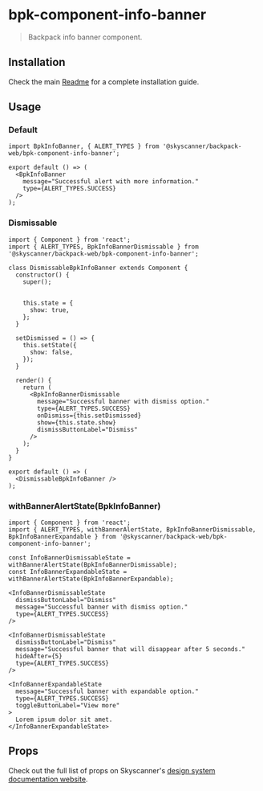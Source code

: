 # bpk-component-info-banner

> Backpack info banner component.

## Installation

Check the main [Readme](https://github.com/skyscanner/backpack#usage) for a complete installation guide.

## Usage

### Default

```tsx
import BpkInfoBanner, { ALERT_TYPES } from '@skyscanner/backpack-web/bpk-component-info-banner';

export default () => (
  <BpkInfoBanner
    message="Successful alert with more information."
    type={ALERT_TYPES.SUCCESS}
  />
);
```

### Dismissable

```tsx
import { Component } from 'react';
import { ALERT_TYPES, BpkInfoBannerDismissable } from '@skyscanner/backpack-web/bpk-component-info-banner';

class DismissableBpkInfoBanner extends Component {
  constructor() {
    super();


    this.state = {
      show: true,
    };
  }

  setDismissed = () => {
    this.setState({
      show: false,
    });
  }

  render() {
    return (
      <BpkInfoBannerDismissable
        message="Successful banner with dismiss option."
        type={ALERT_TYPES.SUCCESS}
        onDismiss={this.setDismissed}
        show={this.state.show}
        dismissButtonLabel="Dismiss"
      />
    );
  }
}

export default () => (
  <DismissableBpkInfoBanner />
);
```

### withBannerAlertState(BpkInfoBanner)

```tsx
import { Component } from 'react';
import { ALERT_TYPES, withBannerAlertState, BpkInfoBannerDismissable, BpkInfoBannerExpandable } from '@skyscanner/backpack-web/bpk-component-info-banner';

const InfoBannerDismissableState = withBannerAlertState(BpkInfoBannerDismissable);
const InfoBannerExpandableState = withBannerAlertState(BpkInfoBannerExpandable);

<InfoBannerDismissableState
  dismissButtonLabel="Dismiss"
  message="Successful banner with dismiss option."
  type={ALERT_TYPES.SUCCESS}
/>

<InfoBannerDismissableState
  dismissButtonLabel="Dismiss"
  message="Successful banner that will disappear after 5 seconds."
  hideAfter={5}
  type={ALERT_TYPES.SUCCESS}
/>

<InfoBannerExpandableState
  message="Successful banner with expandable option."
  type={ALERT_TYPES.SUCCESS}
  toggleButtonLabel="View more"
>
  Lorem ipsum dolor sit amet.
</InfoBannerExpandableState>
```

## Props

Check out the full list of props on Skyscanner's [design system documentation website](https://www.skyscanner.design/latest/components/info-banner/web-TyY0O2cu#section-props-12).
